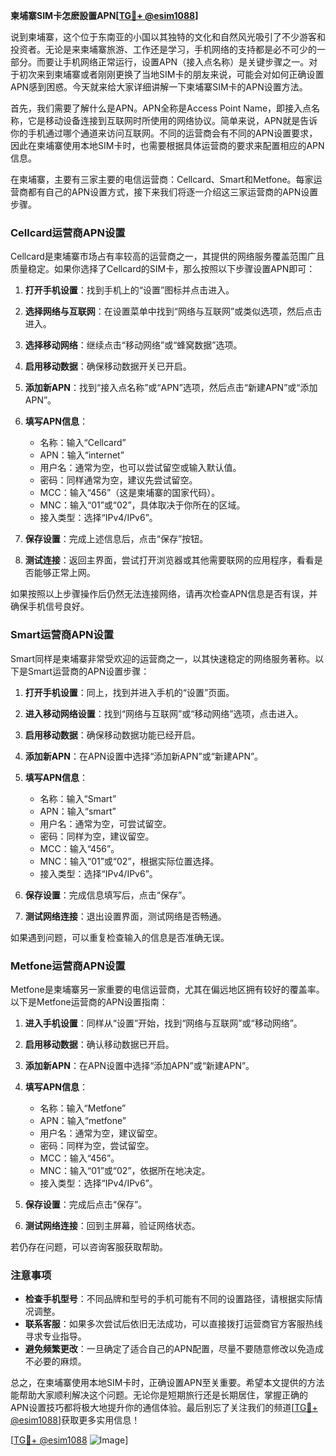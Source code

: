 **柬埔寨SIM卡怎麽設置APN[[TG💪+ @esim1088](https://t.me/s/esim1088)]**

说到柬埔寨，这个位于东南亚的小国以其独特的文化和自然风光吸引了不少游客和投资者。无论是来柬埔寨旅游、工作还是学习，手机网络的支持都是必不可少的一部分。而要让手机网络正常运行，设置APN（接入点名称）是关键步骤之一。对于初次来到柬埔寨或者刚刚更换了当地SIM卡的朋友来说，可能会对如何正确设置APN感到困惑。今天就来给大家详细讲解一下柬埔寨SIM卡的APN设置方法。

首先，我们需要了解什么是APN。APN全称是Access Point Name，即接入点名称，它是移动设备连接到互联网时所使用的网络协议。简单来说，APN就是告诉你的手机通过哪个通道来访问互联网。不同的运营商会有不同的APN设置要求，因此在柬埔寨使用本地SIM卡时，也需要根据具体运营商的要求来配置相应的APN信息。

在柬埔寨，主要有三家主要的电信运营商：Cellcard、Smart和Metfone。每家运营商都有自己的APN设置方式，接下来我们将逐一介绍这三家运营商的APN设置步骤。

### Cellcard运营商APN设置

Cellcard是柬埔寨市场占有率较高的运营商之一，其提供的网络服务覆盖范围广且质量稳定。如果你选择了Cellcard的SIM卡，那么按照以下步骤设置APN即可：

1. **打开手机设置**：找到手机上的“设置”图标并点击进入。
   
2. **选择网络与互联网**：在设置菜单中找到“网络与互联网”或类似选项，然后点击进入。

3. **选择移动网络**：继续点击“移动网络”或“蜂窝数据”选项。

4. **启用移动数据**：确保移动数据开关已开启。

5. **添加新APN**：找到“接入点名称”或“APN”选项，然后点击“新建APN”或“添加APN”。

6. **填写APN信息**：
   - 名称：输入“Cellcard”
   - APN：输入“internet”
   - 用户名：通常为空，也可以尝试留空或输入默认值。
   - 密码：同样通常为空，建议先尝试留空。
   - MCC：输入“456”（这是柬埔寨的国家代码）。
   - MNC：输入“01”或“02”，具体取决于你所在的区域。
   - 接入类型：选择“IPv4/IPv6”。

7. **保存设置**：完成上述信息后，点击“保存”按钮。

8. **测试连接**：返回主界面，尝试打开浏览器或其他需要联网的应用程序，看看是否能够正常上网。

如果按照以上步骤操作后仍然无法连接网络，请再次检查APN信息是否有误，并确保手机信号良好。

### Smart运营商APN设置

Smart同样是柬埔寨非常受欢迎的运营商之一，以其快速稳定的网络服务著称。以下是Smart运营商的APN设置步骤：

1. **打开手机设置**：同上，找到并进入手机的“设置”页面。

2. **进入移动网络设置**：找到“网络与互联网”或“移动网络”选项，点击进入。

3. **启用移动数据**：确保移动数据功能已经开启。

4. **添加新APN**：在APN设置中选择“添加新APN”或“新建APN”。

5. **填写APN信息**：
   - 名称：输入“Smart”
   - APN：输入“smart”
   - 用户名：通常为空，可尝试留空。
   - 密码：同样为空，建议留空。
   - MCC：输入“456”。
   - MNC：输入“01”或“02”，根据实际位置选择。
   - 接入类型：选择“IPv4/IPv6”。

6. **保存设置**：完成信息填写后，点击“保存”。

7. **测试网络连接**：退出设置界面，测试网络是否畅通。

如果遇到问题，可以重复检查输入的信息是否准确无误。

### Metfone运营商APN设置

Metfone是柬埔寨另一家重要的电信运营商，尤其在偏远地区拥有较好的覆盖率。以下是Metfone运营商的APN设置指南：

1. **进入手机设置**：同样从“设置”开始，找到“网络与互联网”或“移动网络”。

2. **启用移动数据**：确认移动数据已开启。

3. **添加新APN**：在APN设置中选择“添加APN”或“新建APN”。

4. **填写APN信息**：
   - 名称：输入“Metfone”
   - APN：输入“metfone”
   - 用户名：通常为空，建议留空。
   - 密码：同样为空，尝试留空。
   - MCC：输入“456”。
   - MNC：输入“01”或“02”，依据所在地决定。
   - 接入类型：选择“IPv4/IPv6”。

5. **保存设置**：完成后点击“保存”。

6. **测试网络连接**：回到主屏幕，验证网络状态。

若仍存在问题，可以咨询客服获取帮助。

### 注意事项

- **检查手机型号**：不同品牌和型号的手机可能有不同的设置路径，请根据实际情况调整。
- **联系客服**：如果多次尝试后依旧无法成功，可以直接拨打运营商官方客服热线寻求专业指导。
- **避免频繁更改**：一旦确定了适合自己的APN配置，尽量不要随意修改以免造成不必要的麻烦。

总之，在柬埔寨使用本地SIM卡时，正确设置APN至关重要。希望本文提供的方法能帮助大家顺利解决这个问题。无论你是短期旅行还是长期居住，掌握正确的APN设置技巧都将极大地提升你的通信体验。最后别忘了关注我们的频道[[TG💪+ @esim1088](https://t.me/s/esim1088)]获取更多实用信息！

[[TG💪+ @esim1088](https://t.me/s/esim1088) ![Image](https://i.postimg.cc/4NQfJmqS/Snipaste-2025-05-13-00-14-12.png)]